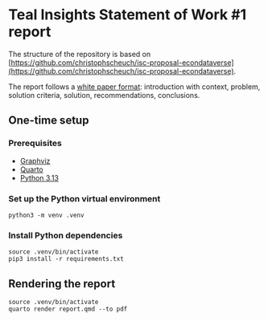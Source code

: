# Teal Insights Statement of Work #1 report

The structure of the repository is based on [https://github.com/christophscheuch/isc-proposal-econdataverse](https://github.com/christophscheuch/isc-proposal-econdataverse).

The report follows a [white paper format](https://writingcenter.gmu.edu/writing-resources/different-genres/white-papers): introduction with context, problem, solution criteria, solution, recommendations, conclusions.

## One-time setup

### Prerequisites

* [Graphviz](https://graphviz.org/download/)
* [Quarto](quarto.org)
* [Python 3.13](https://www.python.org/downloads/release/python-3130/?featured_on=pythonbytes)

### Set up the Python virtual environment

```
python3 -m venv .venv
```

### Install Python dependencies

```
source .venv/bin/activate
pip3 install -r requirements.txt
```

## Rendering the report

```
source .venv/bin/activate
quarto render report.qmd --to pdf
```
